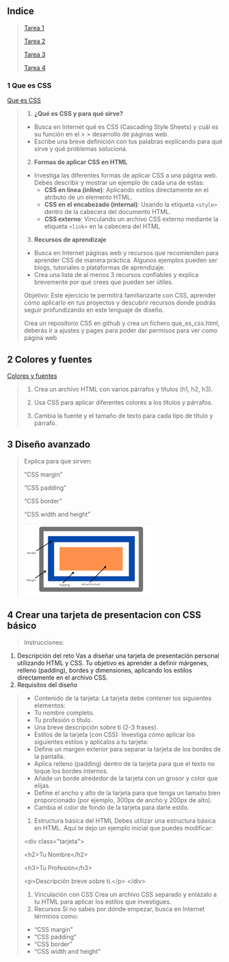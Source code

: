 
## Indice ##

>[Tarea 1](#1-que-es-css)
>
>[Tarea 2](#2-colores-y-fuentes)
>
>[Tarea 3](#3-diseño-avanzado)
>
>[Tarea 4](#4-crear-una-tarjeta-de-presentacion-con-css-básico)

### 1 Que es CSS ###
[Que es CSS](./que_es_css)

>1. **¿Qué es CSS y para qué sirve?**  
>   - Busca en Internet qué es CSS (Cascading Style Sheets) y cuál es su función en el > >    desarrollo de páginas web.  
>   - Escribe una breve definición con tus palabras explicando para qué sirve y qué problemas soluciona.
>
>
>2. **Formas de aplicar CSS en HTML**  
>   - Investiga las diferentes formas de aplicar CSS a una página web. Debes describir y mostrar un ejemplo de cada una de estas:
>     - **CSS en línea (inline)**: Aplicando estilos directamente en el atributo de un elemento HTML.
>     - **CSS en el encabezado (internal)**: Usando la etiqueta `<style>` dentro de la cabecera del documento HTML.
>     - **CSS externo**: Vinculando un archivo CSS externo mediante la etiqueta `<link>` en la cabecera del HTML
>
>3. **Recursos de aprendizaje**  
>   - Busca en Internet páginas web y recursos que recomienden para aprender CSS de manera práctica. Algunos ejemplos pueden ser blogs, tutoriales o plataformas de aprendizaje.  
>   - Crea una lista de al menos 3 recursos confiables y explica brevemente por qué crees que pueden ser útiles.
>
>Objetivo:
>Este ejercicio te permitirá familiarizarte con CSS, aprender cómo aplicarlo en tus proyectos y descubrir recursos donde podrás seguir profundizando en este lenguaje de diseño.
>
>Crea un repositorio CSS en github y crea un fichero que_es_css.html, deberás ir a ajustes y pages para poder dar permisos para ver como página web


## 2 Colores y fuentes ##
[Colores y fuentes](./colores_y_fuentes.html)

>1. Crea un archivo HTML con varios párrafos y títulos (h1, h2, h3).
>
>2. Usa CSS para aplicar diferentes colores a los títulos y párrafos.
>
>3. Cambia la fuente y el tamaño de texto para cada tipo de título y párrafo.

## 3 Diseño avanzado ##

>Explica para que sirven:
>
>“CSS margin”
>
>“CSS padding”
>
>“CSS border”
>
>“CSS width and height”
>
><img src="./padding.png">

## 4 Crear una tarjeta de presentacion con CSS básico ##

>Instrucciones:

1.    Descripción del reto
Vas a diseñar una tarjeta de presentación personal utilizando HTML y CSS. Tu objetivo es aprender a definir márgenes, relleno (padding), bordes y dimensiones, aplicando los estilos directamente en el archivo CSS.
1.    Requisitos del diseño
>    -    Contenido de la tarjeta:
>La tarjeta debe contener los siguientes elementos:
>    -    Tu nombre completo.
>    -    Tu profesión o título.
>    -    Una breve descripción sobre ti (2-3 frases).
>    -    Estilos de la tarjeta (con CSS):
>Investiga cómo aplicar los siguientes estilos y aplícalos a tu tarjeta:
>    -    Define un margen exterior para separar la tarjeta de los bordes de la pantalla.
>    -    Aplica relleno (padding) dentro de la tarjeta para que el texto no toque los bordes internos.
>    -    Añade un borde alrededor de la tarjeta con un grosor y color que elijas.
>    -    Define el ancho y alto de la tarjeta para que tenga un tamaño bien proporcionado (por ejemplo, 300px de ancho y 200px de alto).
>    -    Cambia el color de fondo de la tarjeta para darle estilo.
>
>1.    Estructura básica del HTML
>Debes utilizar una estructura básica en HTML. Aquí te dejo un ejemplo inicial que puedes modificar:
>
>\<div class="tarjeta">
>
>  \<h2>Tu Nombre\</h2>
>
>  \<h3>Tu Profesión\</h3>
>
>  \<p>Descripción breve sobre ti.\</p>
>\</div>
>
>1.    Vinculación con CSS
>Crea un archivo CSS separado y enlázalo a tu HTML para aplicar los estilos que investigues.
>1.    Recursos
>Si no sabes por dónde empezar, busca en Internet términos como:
>    -    “CSS margin”
>    -    “CSS padding”
>    -    “CSS border”
>    -    “CSS width and height”